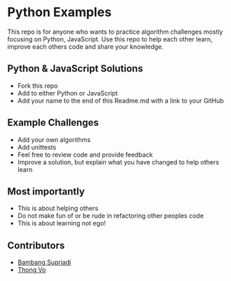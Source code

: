 # Python Examples
This repo is for anyone who wants to practice algorithm challenges mostly focusing on Python, JavaScript. 
Use this repo to help each other learn, improve each others code and share your knowledge.

## Python & JavaScript Solutions
- Fork this repo 
- Add to either Python or JavaScript
- Add your name to the end of this Readme.md with a link to your GitHub

## Example Challenges
- Add your own algorithms
- Add unittests
- Feel free to review code and provide feedback
- Improve a solution, but explain what you have changed to help others learn

## Most importantly
- This is about helping others
- Do not make fun of or be rude in refactoring other peoples code
- This is about learning not ego!


## Contributors
- [Bambang Supriadi](https://github.com/bamsarts)
- [Thong Vo](https://github.com/ThongVoHien)
